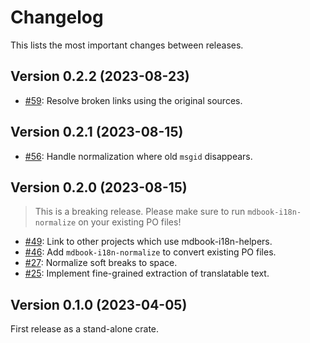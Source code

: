 # Changelog

This lists the most important changes between releases.

## Version 0.2.2 (2023-08-23)

- [#59]: Resolve broken links using the original sources.

## Version 0.2.1 (2023-08-15)

- [#56]: Handle normalization where old `msgid` disappears.

## Version 0.2.0 (2023-08-15)

> This is a breaking release. Please make sure to run `mdbook-i18n-normalize` on
> your existing PO files!

- [#49]: Link to other projects which use mdbook-i18n-helpers.
- [#46]: Add `mdbook-i18n-normalize` to convert existing PO files.
- [#27]: Normalize soft breaks to space.
- [#25]: Implement fine-grained extraction of translatable text.

## Version 0.1.0 (2023-04-05)

First release as a stand-alone crate.

[#59]: https://github.com/google/mdbook-i18n-helpers/pull/59
[#56]: https://github.com/google/mdbook-i18n-helpers/pull/56
[#49]: https://github.com/google/mdbook-i18n-helpers/pull/49
[#46]: https://github.com/google/mdbook-i18n-helpers/pull/46
[#27]: https://github.com/google/mdbook-i18n-helpers/pull/27
[#25]: https://github.com/google/mdbook-i18n-helpers/pull/25
